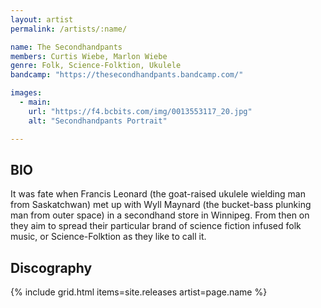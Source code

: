 ```yaml
---
layout: artist
permalink: /artists/:name/

name: The Secondhandpants
members: Curtis Wiebe, Marlon Wiebe
genre: Folk, Science-Folktion, Ukulele
bandcamp: "https://thesecondhandpants.bandcamp.com/"

images:
  - main:
    url: "https://f4.bcbits.com/img/0013553117_20.jpg"
    alt: "Secondhandpants Portrait"

---
```


## BIO

<p>It was fate when Francis Leonard (the goat-raised ukulele wielding man from Saskatchwan) met up with Wyll Maynard (the bucket-bass plunking man from outer space) in a secondhand store in Winnipeg.  From then on they aim to spread their particular brand of science fiction infused folk music, or Science-Folktion as they like to call it.</p>

## Discography

{% include grid.html 
  items=site.releases
  artist=page.name
%}